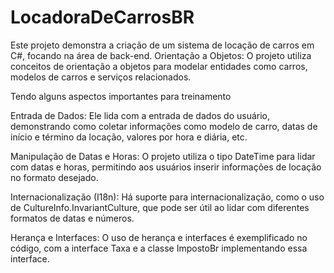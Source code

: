 # LocadoraDeCarrosBR
Este projeto demonstra a criação de um sistema de locação de carros em C#, focando na área de back-end. 
Orientação a Objetos: O projeto utiliza conceitos de orientação a objetos para modelar entidades como carros, modelos de carros e serviços relacionados.

Tendo alguns aspectos importantes para treinamento 

Entrada de Dados: Ele lida com a entrada de dados do usuário, demonstrando como coletar informações como modelo de carro, datas de início e término da locação, valores por hora e diária, etc.

Manipulação de Datas e Horas: O projeto utiliza o tipo DateTime para lidar com datas e horas, permitindo aos usuários inserir informações de locação no formato desejado.

Internacionalização (I18n): Há suporte para internacionalização, como o uso de CultureInfo.InvariantCulture, que pode ser útil ao lidar com diferentes formatos de datas e números.

Herança e Interfaces: O uso de herança e interfaces é exemplificado no código, com a interface Taxa e a classe ImpostoBr implementando essa interface.
